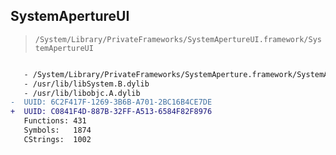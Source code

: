 ## SystemApertureUI

> `/System/Library/PrivateFrameworks/SystemApertureUI.framework/SystemApertureUI`

```diff

   - /System/Library/PrivateFrameworks/SystemAperture.framework/SystemAperture
   - /usr/lib/libSystem.B.dylib
   - /usr/lib/libobjc.A.dylib
-  UUID: 6C2F417F-1269-3B6B-A701-2BC16B4CE7DE
+  UUID: C0841F4D-887B-32FF-A513-6584F82F8976
   Functions: 431
   Symbols:   1874
   CStrings:  1002

```
